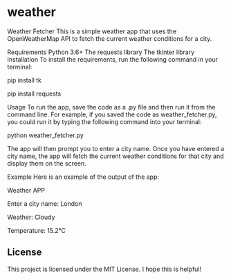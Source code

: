 # weather
Weather Fetcher
This is a simple weather app that uses the OpenWeatherMap API to fetch the current weather conditions for a city.

Requirements
Python 3.6+
The requests library
The tkinter  library
Installation
To install the requirements,
run the following command in your terminal:

pip install tk


pip install requests

Usage
To run the app, save the code as a .py file and then run it from the command line. For example, if you saved the code as weather_fetcher.py, you could run it by typing the following command into your terminal:

python weather_fetcher.py

The app will then prompt you to enter a city name. Once you have entered a city name, the app will fetch the current weather conditions for that city and display them on the screen.

Example
Here is an example of the output of the app:

Weather APP

Enter a city name: London

Weather: Cloudy

Temperature: 15.2°C


## License

This project is licensed under the MIT License.
I hope this is helpful!
